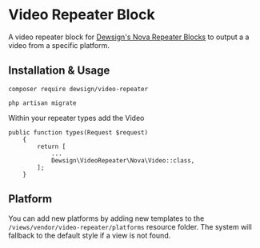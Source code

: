 # Video Repeater Block

A video repeater block for [Dewsign's Nova Repeater Blocks](https://github.com/dewsign/nova-repeater-blocks) to output a a video from a specific platform.

## Installation & Usage

`composer require dewsign/video-repeater`

`php artisan migrate`

Within your repeater types add the Video

```php{5}
public function types(Request $request)
    {
        return [
            ...
            Dewsign\VideoRepeater\Nova\Video::class,
        ];
    }
```

## Platform

You can add new platforms by adding new templates to the `/views/vendor/video-repeater/platforms` resource folder. The system will fallback to the default style if a view is not found.
